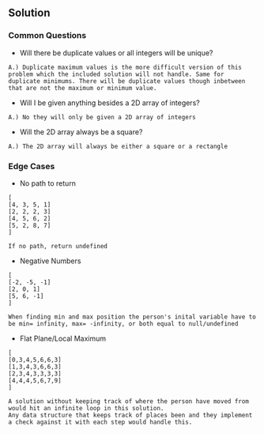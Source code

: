 ## Solution

### Common Questions
* Will there be duplicate values or all integers will be unique?
```
A.) Duplicate maximum values is the more difficult version of this problem which the included solution will not handle. Same for duplicate minimums. There will be duplicate values though inbetween that are not the maximum or minimum value.
```
* Will I be given anything besides a 2D array of integers?
```
A.) No they will only be given a 2D array of integers
```
* Will the 2D array always be a square?
```
A.) The 2D array will always be either a square or a rectangle
```

### Edge Cases
* No path to return
```
[
[4, 3, 5, 1]
[2, 2, 2, 3]
[4, 5, 6, 2]
[5, 2, 8, 7]
]

If no path, return undefined
```
* Negative Numbers
```
[
[-2, -5, -1]
[2, 0, 1]
[5, 6, -1]
]

When finding min and max position the person's inital variable have to be min= infinity, max= -infinity, or both equal to null/undefined
```
* Flat Plane/Local Maximum
```
[
[0,3,4,5,6,6,3]
[1,3,4,3,6,6,3]
[2,3,4,3,3,3,3]
[4,4,4,5,6,7,9]
]

A solution without keeping track of where the person have moved from would hit an infinite loop in this solution.
Any data structure that keeps track of places been and they implement a check against it with each step would handle this.
```